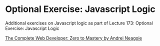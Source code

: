 # Optional Exercise: Javascript Logic
Additional exercises on Javascript logic as part of Lecture 173: Optional Exercise: Javascript Logic

[The Complete Web Developer: Zero to Mastery by Andrei Neagoie](https://www.udemy.com/the-complete-web-developer-in-2018/)
